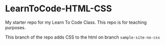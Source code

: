 # LearnToCode-HTML-CSS
My starter repo for my Learn To Code Class. This repo is for teaching purposes.

This branch of the repo adds CSS to the html on branch `sample-site-no-css`
